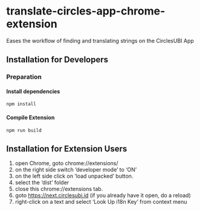 # translate-circles-app-chrome-extension

Eases the workflow of finding and translating strings on the CirclesUBI App

## Installation for Developers

### Preparation

#### Install dependencies

`npm install`

#### Compile Extension

`npm run build`

## Installation for Extension Users

1. open Chrome, goto chrome://extensions/
2. on the right side switch ‘developer mode’ to ‘ON’
3. on the left side click on ‘load unpacked’ button.
4. select the ‘dist’ folder
5. close this chrome://extensions tab.
6. goto https://next.circlesubi.id (if you already have it open, do a reload)
7. right-click on a text and select ‘Look Up i18n Key’ from context menu
